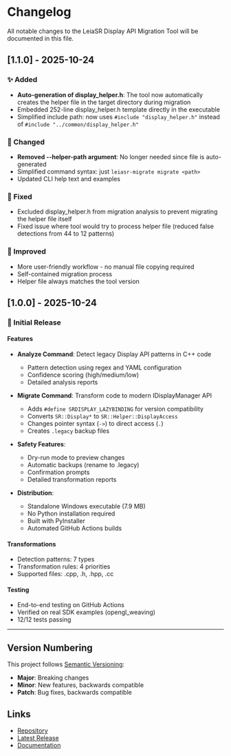 # Changelog

All notable changes to the LeiaSR Display API Migration Tool will be documented in this file.

## [1.1.0] - 2025-10-24

### ✨ Added
- **Auto-generation of display_helper.h**: The tool now automatically creates the helper file in the target directory during migration
- Embedded 252-line display_helper.h template directly in the executable
- Simplified include path: now uses `#include "display_helper.h"` instead of `#include "../common/display_helper.h"`

### 🎯 Changed
- **Removed --helper-path argument**: No longer needed since file is auto-generated
- Simplified command syntax: just `leiasr-migrate migrate <path>`
- Updated CLI help text and examples

### 🔧 Fixed
- Excluded display_helper.h from migration analysis to prevent migrating the helper file itself
- Fixed issue where tool would try to process helper file (reduced false detections from 44 to 12 patterns)

### 📝 Improved
- More user-friendly workflow - no manual file copying required
- Self-contained migration process
- Helper file always matches the tool version

## [1.0.0] - 2025-10-24

### 🎉 Initial Release

#### Features
- **Analyze Command**: Detect legacy Display API patterns in C++ code
  - Pattern detection using regex and YAML configuration
  - Confidence scoring (high/medium/low)
  - Detailed analysis reports

- **Migrate Command**: Transform code to modern IDisplayManager API
  - Adds `#define SRDISPLAY_LAZYBINDING` for version compatibility
  - Converts `SR::Display*` to `SR::Helper::DisplayAccess`
  - Changes pointer syntax (`->`) to direct access (`.`)
  - Creates `.legacy` backup files

- **Safety Features**:
  - Dry-run mode to preview changes
  - Automatic backups (rename to .legacy)
  - Confirmation prompts
  - Detailed transformation reports

- **Distribution**:
  - Standalone Windows executable (7.9 MB)
  - No Python installation required
  - Built with PyInstaller
  - Automated GitHub Actions builds

#### Transformations
- Detection patterns: 7 types
- Transformation rules: 4 priorities
- Supported files: .cpp, .h, .hpp, .cc

#### Testing
- End-to-end testing on GitHub Actions
- Verified on real SDK examples (opengl_weaving)
- 12/12 tests passing

---

## Version Numbering

This project follows [Semantic Versioning](https://semver.org/):
- **Major**: Breaking changes
- **Minor**: New features, backwards compatible
- **Patch**: Bug fixes, backwards compatible

## Links

- [Repository](https://github.com/dfattal/leiasr-tests)
- [Latest Release](https://github.com/dfattal/leiasr-tests/actions/workflows/build-migration-tool.yml)
- [Documentation](https://github.com/dfattal/leiasr-tests/leiasr-migrate/README.md)
